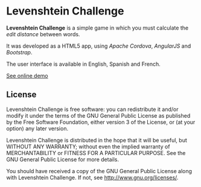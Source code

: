 Levenshtein Challenge
====================

**Levenshtein Challenge** is a simple game in which you must calculate the _edit distance_
between words.

It was developed as a HTML5 app, using _Apache Cordova_, _AngularJS_ and _Bootstrap_. 

The user interface is available in English, Spanish and French.

[See online demo](http://jfmdev.github.io/Levenshtein/)

License
-------

Levenshtein Challenge is free software: you can redistribute it and/or modify
it under the terms of the GNU General Public License as published by
the Free Software Foundation, either version 3 of the License, or
(at your option) any later version.

Levenshtein Challenge is distributed in the hope that it will be useful,
but WITHOUT ANY WARRANTY; without even the implied warranty of
MERCHANTABILITY or FITNESS FOR A PARTICULAR PURPOSE. See the
GNU General Public License for more details.

You should have received a copy of the GNU General Public License
along with Levenshtein Challenge. If not, see <http://www.gnu.org/licenses/>.